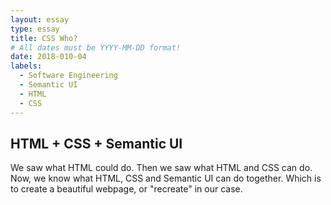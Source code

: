 ```yaml
---
layout: essay
type: essay
title: CSS Who?
# All dates must be YYYY-MM-DD format!
date: 2018-010-04
labels:
  - Software Engineering
  - Semantic UI
  - HTML
  - CSS
---
```


## HTML + CSS + Semantic UI

We saw what HTML could do. Then we saw what HTML and CSS can do. Now, we know what HTML, CSS and Semantic UI can do together. Which is to create a beautiful webpage, or "recreate" in our case.

